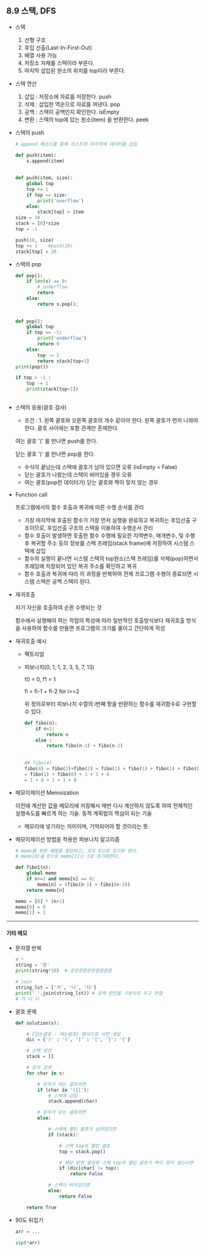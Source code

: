 ## 8.9 스택, DFS

- 스택
  1. 선형 구조
  2. 후입 선출(Last-In-First-Out)
  3.  배열 사용 가능
  4. 저장소 자체를 스택이라 부른다.
  5. 마지막 삽입된 원소의 위치를 top이라 부른다.



- 스택 연산
  1. 삽입 : 저장소에 자료를 저장한다. push
  2. 삭제 : 삽입한 역순으로 자료를 꺼낸다. pop
  3. 공백 : 스택이 공백인지 확인한다. isEmpty
  4. 변환 : 스택의 top에 있는 원소(item) 을 반환한다. peek



- 스택의 push

  ```python
  # append 메소드를 통해 리스트의 마지막에 데이터를 삽입
  
  def push(item):
      s.append(item)
      
      
  def push(item, size):
      global top
      top += 1
      if top == size:
          print('overflow')
      else:
          stack[top] = item
  size = 10
  stack = [0]*size
  top = -1
  
  push(10, size)
  top += 1    #push(20)
  stack[top] = 20
  ```

  

- 스택의 pop

  ```python
  def pop():
      if len(s) == 0:
          # underflow
          return
      else:
          return s.pop();
      
      
  def pop():
      global top
      if top == -1:
          print('underflow')
          return 0
      else:
          top -= 1
          return stack[top+1]
  print(pop())
  
  if top > -1 :
      top -= 1
      print(stack[top+1])
      
  ```



- 스택의 응용(괄호 검사)

  - 조건 : 1. 왼쪽 괄호와 오른쪽 괄호의 개수 같아야 한다. 왼쪽 괄호가 먼저 나와야 한다. 괄호 사이에는 포함 관계만 존재한다.

  여는 괄호 '(' 를 만나면 push를 한다.

  닫는 괄호 ')' 를 만나면 pop을 한다.

  - 수식이 끝났는데 스택에 괄호가 남아 있으면 오류 (isEmpty = False)
  - 닫는 괄호가 나왔는데 스택이 비어있을 경우 오류
  - 여는 괄호(pop한 데이터가) 닫는 괄호와 짝이 맞지 않는 경우



- Function call

  프로그램에서의 함수 호출과 복귀에 따른 수행 순서를 관리

  - 가장 마지막에 호출된 함수가 가장 먼저 실행을 완료하고 복귀하는 후입선출 구조이므로, 후입선출 구조의 스택을 이용하여 수행순서 관리
  - 함수 호출이 발생하면 호출한 함수 수행에 필요한 지역변수, 매개변수, 및 수행 후 복귀할 주소 등의 정보를 스택 프레임(stack frame)에 저장하여 시스템 스택에 삽입
  - 함수의 실행이 끝나면 시스템 스택의 top원소(스택 프레임)를 삭제(pop)하면서 프레임에 저장되어 있던 복귀 주소를 확인하고 복귀
  - 함수 호출과 복귀에 따라 이 과정을 반복하여 전체 프로그램 수행이 종료되면 시스템 스택은 공백 스택이 된다.

  

- 재귀호출

  자기 자신을 호출하여 순환 수행되는 것

  함수에서 실행해야 하는 작업의 특성에 따라 일반적인 호출방식보다 재귀호출 방식을 사용하여 함수를 만들면 프로그램의 크기를 줄이고 간단하게 작성



- 재귀호출 예시

  - 팩토리얼

  - 피보나치(0, 1, 1, 2, 3, 5, 7, 13)

    f0 = 0, f1 = 1

    fi = fi-1 + fi-2 for i>=2

    위 정의로부터 피보나치 수열의 i번째 항을 반환하는 함수를 재귀함수로 구현할 수 있다.

    ```python
    def fibo(n):
        if n<2:
            return n
        else : 
            return fibo(n-1) + fibo(n-2)
        
        
    ## fibo(4)
    fibo(4) = fibo(3)+fibo(2) = fibo(2) + fibo(1) + fibo(1) + fibo(0)
    = fibo(1) + fibo(0) + 1 + 1 + 0
    = 1 + 0 + 1 + 1 + 0
    ```

    

- 메모이제이션 Memoization

  이전에 계산한 값을 메모리에 저장해서 매번 다시 계산하지 않도록 하여 전체적인 실행속도를 빠르게 하는 기술. 동적 계획법의 핵심이 되는 기술

  - 메모리에 넣기라는 의미이며, 기억되어야 할 것이라는 뜻.



- 메모이제이션 방법을 적용한 피보나치 알고리즘

  ```python
  # memo를 위한 배열을 할당하고, 모두 0으로 초기화 한다.
  # memo[0]을 0으로 memo[1]는 1로 초기화한다.
  
  def fibo1(n):
      global memo
      if n>=2 and memo[n] == 0:
          memo[n] = (fibo(n-1) + fibo1(n-2))
      return memo[n]
  
  memo = [0] * (n+1)
  memo[0] = 0
  memo[1] = 1
  ```

  



---

#### 기타 메모

- 문자열 반복

  ```python
  # *
  string = '문'
  print(string*10)  # 문문문문문문문문문문
  
  # join
  string_lst = ['가', '나', '다']
  print(' '.join(string_lst)) # 공백 한칸을 구분자로 두고 연결
  # 가 나 다
  
  ```

  

- 괄호 문제

  ```python
  def solution(s):
  
      # {닫는괄호 : 여는괄호} 형식으로 사전 생성
      dic = {')' : '(', ']' : '[', '}': '{'}
  
      # 스택 생성
      stack = []
  
      # 문자 검색
      for char in s:
  
          # 문자가 여는 괄호라면
          if (char in '({['):
              # 스택에 삽입
              stack.append(char)
  
          # 문자가 닫는 괄호라면
          else:
  
              # 스택에 열린 괄호가 남아있다면
              if (stack):
  
                  # 스택 top의 열린 괄호
                  top = stack.pop()
  
                  # 해당 닫힌 괄호와 스택 top의 열린 괄호가 짝이 맞지 않는다면
                  if (dic[char] != top):
                      return False
  
              # 스택이 비어있다면
              else:
                  return False
  
      return True
  ```

  

- 90도 뒤집기

  ```python
  arr = ...
  
  zip(*arr)
  ```

  